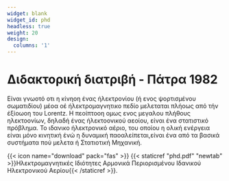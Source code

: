 ```yaml
---
widget: blank
widget_id: phd
headless: true
weight: 20
design:
  columns: '1'
---
```

# Διδακτορική διατριβή - Πάτρα 1982
 
Είναι γνωοτό οτι η κίνηοη ένας ήλεκτρονίου (ή ενος ψορτισμένου σωματιδίου) µέοα οέ ήλεκτρομαγνητικο πεδίο μελεταται πλήοως από τήν έξίοωοη του Lorentz. Η πεοίπτοοη ομως ενος μεγαλου πλήθους ηλεκτοονίων, δηλαδή ένας ήλεκτοονικού αεοίου, είναι ένα στατιστικό πρόβλημα. Το ιδανικο ήλεκτρονικό αέριο, του οποίου η ολική ενέργεια είναι μόνο κινητική ένώ η δυναµική παοαλείπεται,είναι ένα από τα βασικά συστήµατα πού μελετα ή Στατιοτική Μηχανική.

{{< icon name="download" pack="fas" >}} {{< staticref "phd.pdf" "newtab" >}}Ηλεκτρομαγνητικές Ιδιότητες Αρμονικά Περιορισμένου Ιδανικού Ηλεκτρονικού Αερίου{{< /staticref >}}.
